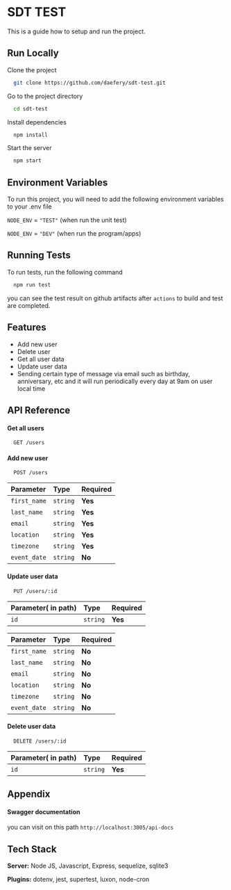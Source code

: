 # SDT TEST

This is a guide how to setup and run the project.

## Run Locally

Clone the project

```bash
  git clone https://github.com/daefery/sdt-test.git
```

Go to the project directory

```bash
  cd sdt-test
```

Install dependencies

```bash
  npm install
```

Start the server

```bash
  npm start
```

## Environment Variables

To run this project, you will need to add the following environment variables to your .env file

`NODE_ENV` = `"TEST"` (when run the unit test)

`NODE_ENV` = `"DEV"` (when run the program/apps)

## Running Tests

To run tests, run the following command

```bash
  npm run test
```

you can see the test result on github artifacts after `actions` to build and test are completed.

## Features

- Add new user
- Delete user
- Get all user data
- Update user data
- Sending certain type of message via email such as birthday, anniversary, etc and it will run periodically every day at 9am on user local time

## API Reference

#### Get all users

```http
  GET /users
```

#### Add new user

```http
  POST /users
```

| Parameter    | Type     | Required |
| :----------- | :------- | :------- |
| `first_name` | `string` | **Yes**  |
| `last_name`  | `string` | **Yes**  |
| `email`      | `string` | **Yes**  |
| `location`   | `string` | **Yes**  |
| `timezone`   | `string` | **Yes**  |
| `event_date` | `string` | **No**   |

#### Update user data

```http
  PUT /users/:id
```

| Parameter( in path) | Type     | Required |
| :------------------ | :------- | :------- |
| `id`                | `string` | **Yes**  |

| Parameter    | Type     | Required |
| :----------- | :------- | :------- |
| `first_name` | `string` | **No**   |
| `last_name`  | `string` | **No**   |
| `email`      | `string` | **No**   |
| `location`   | `string` | **No**   |
| `timezone`   | `string` | **No**   |
| `event_date` | `string` | **No**   |

#### Delete user data

```http
  DELETE /users/:id
```

| Parameter( in path) | Type     | Required |
| :------------------ | :------- | :------- |
| `id`                | `string` | **Yes**  |

## Appendix

#### Swagger documentation

you can visit on this path `http://localhost:3005/api-docs`

## Tech Stack

**Server:** Node JS, Javascript, Express, sequelize, sqlite3

**Plugins:** dotenv, jest, supertest, luxon, node-cron
